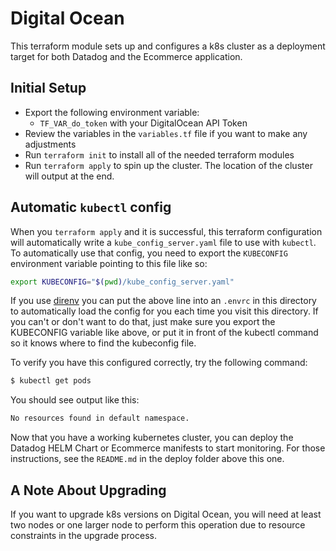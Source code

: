 # Digital Ocean

This terraform module sets up and configures a k8s cluster as a deployment target for both Datadog and the Ecommerce application.

## Initial Setup

* Export the following environment variable:
    * `TF_VAR_do_token` with your DigitalOcean API Token
* Review the variables in the `variables.tf` file if you want to make any adjustments
* Run `terraform init` to install all of the needed terraform modules
* Run `terraform apply` to spin up the cluster. The location of the cluster will output at the end.

## Automatic `kubectl` config

When you `terraform apply` and it is successful, this terraform configuration will automatically write a `kube_config_server.yaml` file to use with `kubectl`. To automatically use that config, you need to export the `KUBECONFIG` environment variable pointing to this file like so:

```bash
export KUBECONFIG="$(pwd)/kube_config_server.yaml"
```

If you use [direnv](https://direnv.net/) you can put the above line into an `.envrc` in this directory to automatically load the config for you each time you visit this directory. If you can't or don't want to do that, just make sure you export the KUBECONFIG variable like above, or put it in front of the kubectl command so it knows where to find the kubeconfig file.

To verify you have this configured correctly, try the following command:

```bash
$ kubectl get pods
```

You should see output like this:

```bash
No resources found in default namespace.
```

Now that you have a working kubernetes cluster, you can deploy the Datadog HELM Chart or Ecommerce manifests to start monitoring. For those instructions, see the `README.md` in the deploy folder above this one.

## A Note About Upgrading

If you want to upgrade k8s versions on Digital Ocean, you will need at least two nodes or one larger node to perform this operation due to resource constraints in the upgrade process.